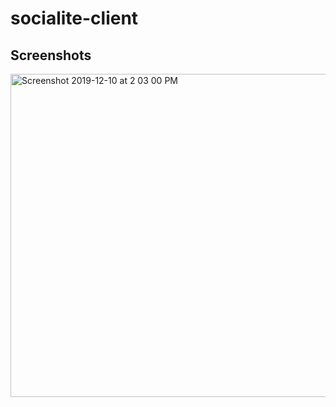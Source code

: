# socialite-client

## Screenshots
<img width="517" alt="Screenshot 2019-12-10 at 2 03 00 PM" src="https://user-images.githubusercontent.com/36506774/70531815-0009c880-1b56-11ea-96f7-a90ecf1d8893.png">
